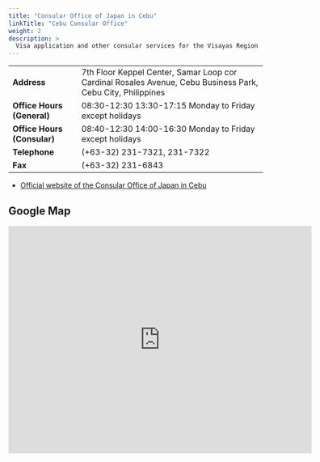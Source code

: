 ```yaml
---
title: "Consular Office of Japan in Cebu"
linkTitle: "Cebu Consular Office"
weight: 2
description: >
  Visa application and other consular services for the Visayas Region
---
```


<table>
<tbody>

<tr>
<td><strong>Address</strong></td>
<td>7th Floor Keppel Center, Samar Loop cor Cardinal Rosales Avenue, Cebu Business Park, Cebu City, Philippines</td>
</tr>

<tr>
<td><strong>Office Hours (General)</strong></td>
<td>08:30-12:30 13:30-17:15 Monday to Friday except holidays</td>
</tr>

<tr>
<td><strong>Office Hours (Consular)</strong></td>
<td>08:40-12:30 14:00-16:30 Monday to Friday except holidays</td>
</tr>

<tr>
<td><strong>Telephone</strong></td>
<td>(+63-32) 231-7321, 231-7322</td>
</tr>

<tr>
<td><strong>Fax</strong></td>
<td>(+63-32) 231-6843</td>
</tr>

</tbody>
</table>

* [Official website of the Consular Office of Japan in Cebu](https://www.ph.emb-japan.go.jp/itpr_en/00_000135.html)

## Google Map

<iframe src="https://www.google.com/maps/embed?pb=!1m18!1m12!1m3!1d3925.2927290569914!2d123.90627791513877!3d10.318441692633321!2m3!1f0!2f0!3f0!3m2!1i1024!2i768!4f13.1!3m3!1m2!1s0x33a9991589387407%3A0x541437d0880e65da!2sConsular%20Office%20of%20Japan!5e0!3m2!1sen!2sjp!4v1601681397488!5m2!1sen!2sjp" width="600" height="450" frameborder="0" style="border:0;" allowfullscreen="" aria-hidden="false" tabindex="0"></iframe>